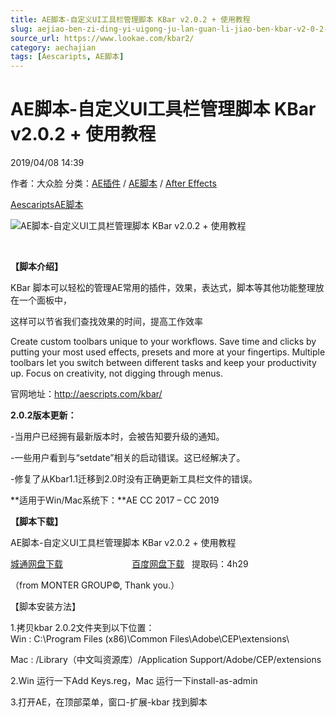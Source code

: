```yaml
---
title: AE脚本-自定义UI工具栏管理脚本 KBar v2.0.2 + 使用教程
slug: aejiao-ben-zi-ding-yi-uigong-ju-lan-guan-li-jiao-ben-kbar-v2-0-2-shi-yong-jiao-cheng
source_url: https://www.lookae.com/kbar2/
category: aechajian
tags: [Aescaripts, AE脚本]
---
```

# AE脚本-自定义UI工具栏管理脚本 KBar v2.0.2 + 使用教程

2019/04/08 14:39

作者：大众脸
分类：[AE插件](https://www.lookae.com/after-effects/aechajian/) / [AE脚本](https://www.lookae.com/after-effects/aescripts/) / [After Effects](https://www.lookae.com/after-effects/)

[Aescaripts](https://www.lookae.com/tag/aescaripts/)[AE脚本](https://www.lookae.com/tag/ae%e8%84%9a%e6%9c%ac/)

![AE脚本-自定义UI工具栏管理脚本 KBar v2.0.2 + 使用教程](https://www.lookae.com/wp-content/uploads/2019/04/KBar-2.jpg "AE脚本-自定义UI工具栏管理脚本 KBar v2.0.2 + 使用教程-LookAE.com")

﻿

**【脚本介绍】**

KBar 脚本可以轻松的管理AE常用的插件，效果，表达式，脚本等其他功能整理放在一个面板中，

这样可以节省我们查找效果的时间，提高工作效率

Create custom toolbars unique to your workflows. Save time and clicks by putting your most used effects, presets and more at your fingertips. Multiple toolbars let you switch between different tasks and keep your productivity up. Focus on creativity, not digging through menus.

官网地址：http://aescripts.com/kbar/

**2.0.2版本更新：**

-当用户已经拥有最新版本时，会被告知要升级的通知。

-一些用户看到与“setdate”相关的启动错误。这已经解决了。

-修复了从Kbar1.1迁移到2.0时没有正确更新工具栏文件的错误。

**适用于Win/Mac系统下：**AE CC 2017 – CC 2019

**【脚本下载】**

AE脚本-自定义UI工具栏管理脚本 KBar v2.0.2 + 使用教程

[城通网盘下载](https://lookae.ctfile.com/fs/680462-361412307)                            [百度网盘下载](https://pan.baidu.com/s/1TborGsGoLlPRE6_vOpytCw)   提取码：4h29

（from MONTER GROUP©, Thank you.）

【脚本安装方法】

1.拷贝kbar 2.0.2文件夹到以下位置：  
Win : C:\Program Files (x86)\Common Files\Adobe\CEP\extensions\

Mac : /Library（中文叫资源库）/Application Support/Adobe/CEP/extensions

2.Win 运行一下Add Keys.reg，Mac 运行一下install-as-admin

3.打开AE，在顶部菜单，窗口-扩展-kbar 找到脚本
